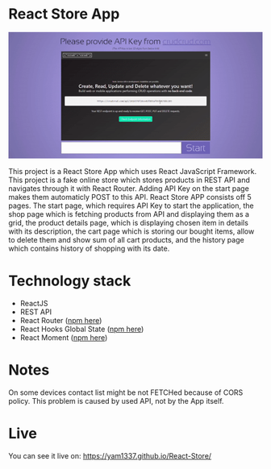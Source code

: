 # React Store App

<p align="center">
<img src="https://github.com/Yam1337/React-Store/blob/master/presentation-store.gif">
</p>
This project is a React Store App which uses React JavaScript Framework.
This project is a fake online store which stores products in REST API and navigates through it with React Router. Adding API Key on the start page makes them automaticly POST to this API. React Store APP consists off 5 pages. The start page, which requires API Key to start the application, the shop page which is fetching products from API and displaying them as a grid, the product details page, which is displaying chosen item in details with its description, the cart page which is storing our bought items, allow to delete them and show sum of all cart products, and the history page which contains history of shopping with its date.

# Technology stack
* ReactJS
* REST API
* React Router ([npm here](https://www.npmjs.com/package/react-router))
* React Hooks Global State ([npm here](https://www.npmjs.com/package/react-hooks-global-state))
* React Moment ([npm here](https://www.npmjs.com/package/react-moment))

# Notes

On some devices contact list might be not FETCHed because of CORS policy. This problem is caused by used API, not by the App itself.

# Live

You can see it live on:
https://yam1337.github.io/React-Store/
